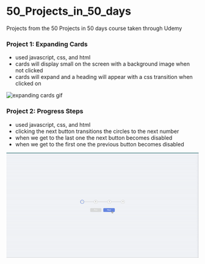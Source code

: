 # 50_Projects_in_50_days
Projects from the 50 Projects in 50 days course taken through Udemy


### Project 1: Expanding Cards

- used javascript, css, and html
- cards will display small on the screen with a background image when not clicked
- cards will expand and a heading will appear with a css transition when clicked on

![expanding cards gif](gifs/ezgif.com-video-to-gif.gif)

### Project 2: Progress Steps

- used javascript, css, and html
- clicking the next button transitions the circles to the next number
- when we get to the last one the next button becomes disabled
- when we get to the first one the previous button becomes disabled

![progress steps gif](gifs/progress_steps.gif)